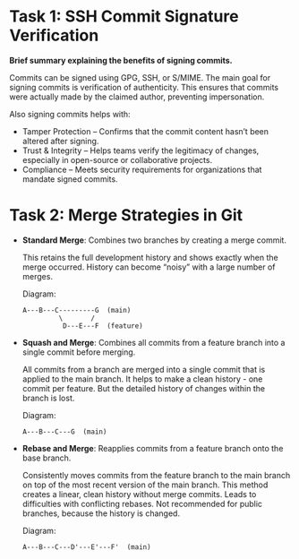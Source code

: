 # Task 1: SSH Commit Signature Verification

**Brief summary explaining the benefits of signing commits.**

Commits can be signed using GPG, SSH, or S/MIME. The main goal for signing commits is verification of authenticity. This ensures that commits were actually made by the claimed author, preventing impersonation. 

Also signing commits helps with:
   - Tamper Protection – Confirms that the commit content hasn’t been altered after signing. 
   - Trust & Integrity – Helps teams verify the legitimacy of changes, especially in open-source or collaborative projects. 
   - Compliance – Meets security requirements for organizations that mandate signed commits.

# Task 2: Merge Strategies in Git

- **Standard Merge**: Combines two branches by creating a merge commit.

    This retains the full development history and shows exactly when the merge occurred.
    History can become “noisy” with a large number of merges.

    Diagram:
    ```
    A---B---C---------G  (main)
             \       /
              D---E---F  (feature)
    ```

- **Squash and Merge**: Combines all commits from a feature branch into a single commit before merging.

    All commits from a branch are merged into a single commit that is applied to the main branch.
    It helps to make a clean history - one commit per feature.
    But the detailed history of changes within the branch is lost.

    Diagram:
    ```
    A---B---C---G  (main)
    ```

- **Rebase and Merge**: Reapplies commits from a feature branch onto the base branch.

    Consistently moves commits from the feature branch to the main branch on top of the most recent version of the main branch.
    This method creates a linear, clean history without merge commits. Leads to difficulties with conflicting rebases. Not recommended for public branches, because the history is changed.

    Diagram:
    ```
    A---B---C---D'---E'---F'  (main)
    ```
